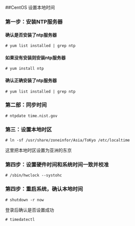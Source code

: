 ##CentOS 设置本地时间

### 第一步：安装NTP服务器
#### 确认是否安装了ntp服务器
`# yum list installed | grep ntp`

#### 如果没有安装则安装ntp服务器
`# yum install ntp`

#### 确认正确安装了ntp服务器
`# yum list installed | grep ntp`

### 第二部：同步时间
`# ntpdate time.nist.gov`

### 第三：设置本地时区
`# ln -sf /usr/share/zoneinfor/Asia/ToKyo /etc/localtime`

这里把本地时区设置为亚洲的东京

### 第四步：设置硬件时间和系统时间一致并校准
`# /sbin/hwclock --systohc`

### 第四步：重启系统，确认本地时间
`# shutdown -r now`

登录后确认是否设置成功

`# timedatectl`

